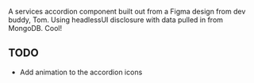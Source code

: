 A services accordion component built out from a Figma design from dev buddy, Tom. Using headlessUI disclosure with data pulled in from MongoDB. Cool!

## TODO
- Add animation to the accordion icons